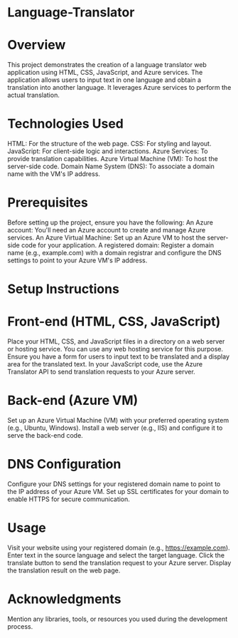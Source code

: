 # Language-Translator

# Overview

This project demonstrates the creation of a language translator web application using HTML, CSS, JavaScript, and Azure services.
The application allows users to input text in one language and obtain a translation into another language.
It leverages Azure services to perform the actual translation.

# Technologies Used

HTML: For the structure of the web page.
CSS: For styling and layout.
JavaScript: For client-side logic and interactions.
Azure Services: To provide translation capabilities.
Azure Virtual Machine (VM): To host the server-side code.
Domain Name System (DNS): To associate a domain name with the VM's IP address.

# Prerequisites

Before setting up the project, ensure you have the following:
An Azure account: You'll need an Azure account to create and manage Azure services.
An Azure Virtual Machine: Set up an Azure VM to host the server-side code for your application.
A registered domain: Register a domain name (e.g., example.com) with a domain registrar and configure the DNS settings to point to your Azure VM's IP address.

# Setup Instructions

# Front-end (HTML, CSS, JavaScript)

Place your HTML, CSS, and JavaScript files in a directory on a web server or hosting service. You can use any web hosting service for this purpose.
Ensure you have a form for users to input text to be translated and a display area for the translated text.
In your JavaScript code, use the Azure Translator API to send translation requests to your Azure server.

# Back-end (Azure VM)

Set up an Azure Virtual Machine (VM) with your preferred operating system (e.g., Ubuntu, Windows).
Install a web server (e.g., IIS) and configure it to serve the back-end code.

# DNS Configuration

Configure your DNS settings for your registered domain name to point to the IP address of your Azure VM.
Set up SSL certificates for your domain to enable HTTPS for secure communication.

# Usage

Visit your website using your registered domain (e.g., https://example.com).
Enter text in the source language and select the target language.
Click the translate button to send the translation request to your Azure server.
Display the translation result on the web page.

# Acknowledgments

Mention any libraries, tools, or resources you used during the development process.

